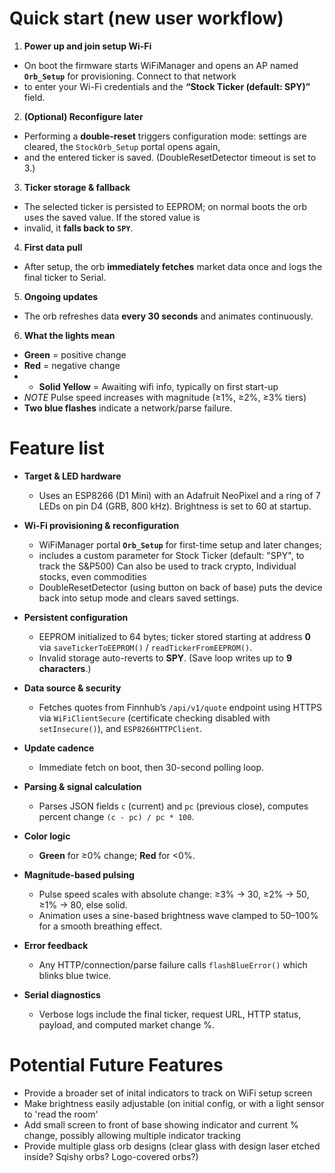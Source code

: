 

# Quick start (new user workflow)

1. **Power up and join setup Wi-Fi**
* On boot the firmware starts WiFiManager and opens an AP named **`Orb_Setup`** for provisioning. Connect to that network
* to enter your Wi-Fi credentials and the **“Stock Ticker (default: SPY)”** field. &#x20;

2. **(Optional) Reconfigure later**
* Performing a **double-reset** triggers configuration mode: settings are cleared, the `StockOrb_Setup` portal opens again,
* and the entered ticker is saved. (DoubleResetDetector timeout is set to 3.) &#x20;

3. **Ticker storage & fallback**
* The selected ticker is persisted to EEPROM; on normal boots the orb uses the saved value. If the stored value is
* invalid, it **falls back to `SPY`**. &#x20;

4. **First data pull**
* After setup, the orb **immediately fetches** market data once and logs the final ticker to Serial.&#x20;

5. **Ongoing updates**
* The orb refreshes data **every 30 seconds** and animates continuously.&#x20;
  
6. **What the lights mean**
* **Green** = positive change
* **Red** = negative change
* * **Solid Yellow** = Awaiting wifi info, typically on first start-up
* *NOTE* Pulse speed increases with magnitude (≥1%, ≥2%, ≥3% tiers)
* **Two blue flashes** indicate a network/parse failure.&#x20;


# Feature list

* **Target & LED hardware**
  * Uses an ESP8266 (D1 Mini) with an Adafruit NeoPixel and a ring of 7 LEDs on pin D4 (GRB, 800 kHz). Brightness is set to 60 at startup. &#x20;

* **Wi-Fi provisioning & reconfiguration**
  * WiFiManager portal **`Orb_Setup`** for first-time setup and later changes;
  * includes a custom parameter for Stock Ticker (default: "SPY", to track the S&P500) Can also be used to track crypto, Individual stocks, even commodities
  * DoubleResetDetector (using button on back of base) puts the device back into setup mode and clears saved settings.  &#x20;

* **Persistent configuration**
  * EEPROM initialized to 64 bytes; ticker stored starting at address **0** via `saveTickerToEEPROM()` / `readTickerFromEEPROM()`.
  * Invalid storage auto-reverts to **SPY**. (Save loop writes up to **9 characters**.)   &#x20;

* **Data source & security**
  * Fetches quotes from Finnhub’s `/api/v1/quote` endpoint using HTTPS via `WiFiClientSecure` (certificate checking disabled with `setInsecure()`), and `ESP8266HTTPClient`. &#x20;

* **Update cadence**
  * Immediate fetch on boot, then 30-second polling loop. &#x20;

* **Parsing & signal calculation**
  * Parses JSON fields `c` (current) and `pc` (previous close), computes percent change `(c - pc) / pc * 100`.&#x20;

* **Color logic**
  * **Green** for ≥0% change; **Red** for <0%.&#x20;

* **Magnitude-based pulsing**
  * Pulse speed scales with absolute change: ≥3% → 30, ≥2% → 50, ≥1% → 80, else solid.
  * Animation uses a sine-based brightness wave clamped to 50–100% for a smooth breathing effect. &#x20;

* **Error feedback**
  * Any HTTP/connection/parse failure calls `flashBlueError()` which blinks blue twice. &#x20;

* **Serial diagnostics**
  * Verbose logs include the final ticker, request URL, HTTP status, payload, and computed market change %.   &#x20;


# Potential Future Features

* Provide a broader set of inital indicators to track on WiFi setup screen
* Make brightness easily adjustable (on initial config, or with a light sensor to 'read the room'
* Add small screen to front of base showing indicator and current % change, possibly allowing multiple indicator tracking
* Provide multiple glass orb designs (clear glass with design laser etched inside? Sqishy orbs? Logo-covered orbs?)
